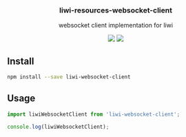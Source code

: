 <h3 align="center">
  liwi-resources-websocket-client
</h3>

<p align="center">
  websocket client implementation for liwi
</p>

<p align="center">
  <a href="https://npmjs.org/package/liwi-resources-websocket-client"><img src="https://img.shields.io/npm/v/liwi-resources-websocket-client.svg?style=flat-square"></a>
  <a href="https://david-dm.org/liwijs/liwi?path=packages/liwi-resources-websocket-client"><img src="https://david-dm.org/liwijs/liwi.svg?path=packages/liwi-resources-websocket-client?style=flat-square"></a>
</p>

## Install

```bash
npm install --save liwi-websocket-client
```

## Usage

```js
import liwiWebsocketClient from 'liwi-websocket-client';

console.log(liwiWebsocketClient);
```
